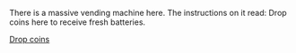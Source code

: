 There is a massive vending machine here.  The instructions on it read:
Drop coins here to receive fresh batteries.

[Drop coins](./batteries.md)
